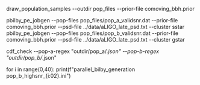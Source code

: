 draw_population_samples --outdir pop_files --prior-file comoving_bbh.prior

pbilby_pe_jobgen --pop-files pop_files/pop_a_validsnr.dat --prior-file comoving_bbh.prior --psd-file ../data/aLIGO_late_psd.txt --cluster sstar 
pbilby_pe_jobgen --pop-files pop_files/pop_b_validsnr.dat --prior-file comoving_bbh.prior --psd-file ../data/aLIGO_late_psd.txt --cluster gstar

cdf_check --pop-a-regex "outdir/pop_a/*.json" --pop-b-regex "outdir/pop_b/*.json" 


for i in range(0,40):
    print(f"parallel_bilby_generation pop_b_highsnr_{i:02}.ini")

